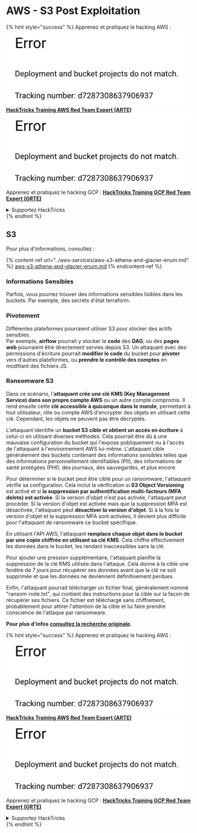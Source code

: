 # AWS - S3 Post Exploitation

{% hint style="success" %}
Apprenez et pratiquez le hacking AWS :<img src="../../../.gitbook/assets/image (1) (1).png" alt="" data-size="line">[**HackTricks Training AWS Red Team Expert (ARTE)**](https://training.hacktricks.xyz/courses/arte)<img src="../../../.gitbook/assets/image (1) (1).png" alt="" data-size="line">\
Apprenez et pratiquez le hacking GCP : <img src="../../../.gitbook/assets/image (2).png" alt="" data-size="line">[**HackTricks Training GCP Red Team Expert (GRTE)**<img src="../../../.gitbook/assets/image (2).png" alt="" data-size="line">](https://training.hacktricks.xyz/courses/grte)

<details>

<summary>Supportez HackTricks</summary>

* Consultez les [**plans d'abonnement**](https://github.com/sponsors/carlospolop) !
* **Rejoignez le** 💬 [**groupe Discord**](https://discord.gg/hRep4RUj7f) ou le [**groupe telegram**](https://t.me/peass) ou **suivez** nous sur **Twitter** 🐦 [**@hacktricks\_live**](https://twitter.com/hacktricks\_live)**.**
* **Partagez des astuces de hacking en soumettant des PRs aux** [**HackTricks**](https://github.com/carlospolop/hacktricks) et [**HackTricks Cloud**](https://github.com/carlospolop/hacktricks-cloud) dépôts github.

</details>
{% endhint %}

## S3

Pour plus d'informations, consultez :

{% content-ref url="../aws-services/aws-s3-athena-and-glacier-enum.md" %}
[aws-s3-athena-and-glacier-enum.md](../aws-services/aws-s3-athena-and-glacier-enum.md)
{% endcontent-ref %}

### Informations Sensibles

Parfois, vous pourrez trouver des informations sensibles lisibles dans les buckets. Par exemple, des secrets d'état terraform.

### Pivotement

Différentes plateformes pourraient utiliser S3 pour stocker des actifs sensibles.\
Par exemple, **airflow** pourrait y stocker le **code** des **DAG**, ou des **pages web** pourraient être directement servies depuis S3. Un attaquant avec des permissions d'écriture pourrait **modifier le code** du bucket pour **pivoter** vers d'autres plateformes, ou **prendre le contrôle des comptes** en modifiant des fichiers JS.

### Ransomware S3

Dans ce scénario, l'**attaquant crée une clé KMS (Key Management Service) dans son propre compte AWS** ou un autre compte compromis. Il rend ensuite cette **clé accessible à quiconque dans le monde**, permettant à tout utilisateur, rôle ou compte AWS d'encrypter des objets en utilisant cette clé. Cependant, les objets ne peuvent pas être décryptés.

L'attaquant identifie un **bucket S3 cible et obtient un accès en écriture** à celui-ci en utilisant diverses méthodes. Cela pourrait être dû à une mauvaise configuration du bucket qui l'expose publiquement ou à l'accès de l'attaquant à l'environnement AWS lui-même. L'attaquant cible généralement des buckets contenant des informations sensibles telles que des informations personnellement identifiables (PII), des informations de santé protégées (PHI), des journaux, des sauvegardes, et plus encore.

Pour déterminer si le bucket peut être ciblé pour un ransomware, l'attaquant vérifie sa configuration. Cela inclut la vérification si **S3 Object Versioning** est activé et si **la suppression par authentification multi-facteurs (MFA delete) est activée**. Si la version d'objet n'est pas activée, l'attaquant peut procéder. Si la version d'objet est activée mais que la suppression MFA est désactivée, l'attaquant peut **désactiver la version d'objet**. Si à la fois la version d'objet et la suppression MFA sont activées, il devient plus difficile pour l'attaquant de ransomware ce bucket spécifique.

En utilisant l'API AWS, l'attaquant **remplace chaque objet dans le bucket par une copie chiffrée en utilisant sa clé KMS**. Cela chiffre effectivement les données dans le bucket, les rendant inaccessibles sans la clé.

Pour ajouter une pression supplémentaire, l'attaquant planifie la suppression de la clé KMS utilisée dans l'attaque. Cela donne à la cible une fenêtre de 7 jours pour récupérer ses données avant que la clé ne soit supprimée et que les données ne deviennent définitivement perdues.

Enfin, l'attaquant pourrait télécharger un fichier final, généralement nommé "ransom-note.txt", qui contient des instructions pour la cible sur la façon de récupérer ses fichiers. Ce fichier est téléchargé sans chiffrement, probablement pour attirer l'attention de la cible et lui faire prendre conscience de l'attaque par ransomware.

**Pour plus d'infos** [**consultez la recherche originale**](https://rhinosecuritylabs.com/aws/s3-ransomware-part-1-attack-vector/)**.**

{% hint style="success" %}
Apprenez et pratiquez le hacking AWS :<img src="../../../.gitbook/assets/image (1) (1).png" alt="" data-size="line">[**HackTricks Training AWS Red Team Expert (ARTE)**](https://training.hacktricks.xyz/courses/arte)<img src="../../../.gitbook/assets/image (1) (1).png" alt="" data-size="line">\
Apprenez et pratiquez le hacking GCP : <img src="../../../.gitbook/assets/image (2).png" alt="" data-size="line">[**HackTricks Training GCP Red Team Expert (GRTE)**<img src="../../../.gitbook/assets/image (2).png" alt="" data-size="line">](https://training.hacktricks.xyz/courses/grte)

<details>

<summary>Supportez HackTricks</summary>

* Consultez les [**plans d'abonnement**](https://github.com/sponsors/carlospolop) !
* **Rejoignez le** 💬 [**groupe Discord**](https://discord.gg/hRep4RUj7f) ou le [**groupe telegram**](https://t.me/peass) ou **suivez** nous sur **Twitter** 🐦 [**@hacktricks\_live**](https://twitter.com/hacktricks\_live)**.**
* **Partagez des astuces de hacking en soumettant des PRs aux** [**HackTricks**](https://github.com/carlospolop/hacktricks) et [**HackTricks Cloud**](https://github.com/carlospolop/hacktricks-cloud) dépôts github.

</details>
{% endhint %}
